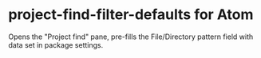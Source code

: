 # project-find-filter-defaults for Atom

Opens the "Project find" pane, pre-fills the File/Directory pattern field with data set in package settings.

